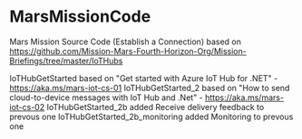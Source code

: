 # MarsMissionCode
Mars Mission Source Code (Establish a Connection)
            based on https://github.com/Mission-Mars-Fourth-Horizon-Org/Mission-Briefings/tree/master/IoTHubs


IoTHubGetStarted based on "Get started with Azure IoT Hub for .NET" - https://aka.ms/mars-iot-cs-01
IoTHubGetStarted_2 based on "How to send cloud-to-device messages with IoT Hub and .Net" - https://aka.ms/mars-iot-cs-02
IoTHubGetStarted_2b added Receive delivery feedback to prevous one
IoTHubGetStarted_2b_monitoring added Monitoring to prevous one
